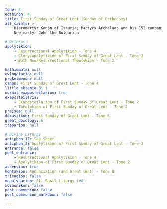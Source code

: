 ```yaml
---
tone: 4
eothinon: 4
title: First Sunday of Great Lent (Sunday of Orthodoxy)
all_saints: >
    Hieromartyr Konon of Isauria; Martyrs Archelaos and his 152 companions in Egypt;
    New-martyr John the Bulgarian

# Orthros
apolytikion:
    - Resurrectional Apolytikion - Tone 4
    - Glory/Apolytikion of First Sunday of Great Lent - Tone 2
    - Both Now/Resurrectional Theotokion - Tone 2

kathismata: null
evlogetaria: null
prokeimenon: null
canon: First Sunday of Great Lent - Tone 4
little_ektenia_3: 1
normal_exaposteilarion: true
exaposteilaria:
    - Exaposteilarion of First Sunday of Great Lent - Tone 2
    - Theotokion of First Sunday of Great Lent - Tone 2
praises: null
doxastikon: First Sunday of Great Lent - Tone 6
great_doxology: 6
troparion: null

# Divine Liturgy
antiphon_12: See Sheet
antiphon_3: Apolytikion of First Sunday of Great Lent - Tone 2
entrance: false
post_entrance:
    - Resurrectional Apolytikion - Tone 4
    - Apolytikion of First Sunday of Great Lent - Tone 2
ascension: true
kontakion: Annunciation (and Great Lent) - Tone 8
trisagion: false
megalynarion: St. Basil Liturgy (#8)
koinonikon: false
post_communion: false
post_communion_markdown: false

---
```


